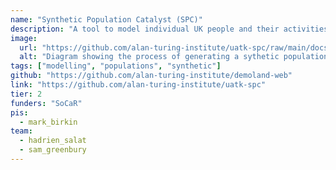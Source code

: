 ```yaml
---
name: "Synthetic Population Catalyst (SPC)"
description: "A tool to model individual UK people and their activities, combining a variety of data sources and methods. SPC generates rich synthetic populations for the whole of Britain, with demographic, health, activity information."
image:
  url: "https://github.com/alan-turing-institute/uatk-spc/raw/main/docs/img/SPC_Schema.png"
  alt: "Diagram showing the process of generating a sythetic population"
tags: ["modelling", "populations", "synthetic"]
github: "https://github.com/alan-turing-institute/demoland-web"
link: "https://github.com/alan-turing-institute/uatk-spc"
tier: 2
funders: "SoCaR"
pis:
  - mark_birkin
team:
  - hadrien_salat
  - sam_greenbury
---
```

